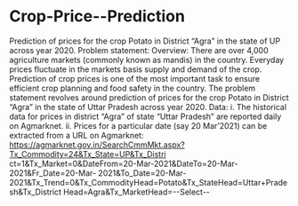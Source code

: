 # Crop-Price--Prediction
Prediction of prices for the crop Potato in District “Agra” in the state of UP across year 2020.
Problem statement: Overview: 
There are over 4,000 agriculture markets (commonly known as mandis) in the country. Everyday prices fluctuate in the markets basis supply and demand of the crop. 
Prediction of crop prices is one of the most important task to ensure efficient crop planning and food safety in the country. 
The problem statement revolves around prediction of prices for the crop Potato in District “Agra” in the state of Uttar Pradesh across year 2020. 
Data: i. The historical data for prices in district “Agra” of state “Uttar Pradesh” are reported daily 
on Agmarknet. 
ii. Prices for a particular date (say 20 Mar’2021) can be extracted from a URL on Agmarknet: 
https://agmarknet.gov.in/SearchCmmMkt.aspx?Tx_Commodity=24&Tx_State=UP&Tx_Distri ct=1&Tx_Market=0&DateFrom=20-Mar-2021&DateTo=20-Mar-2021&Fr_Date=20-Mar- 2021&To_Date=20-Mar- 2021&Tx_Trend=0&Tx_CommodityHead=Potato&Tx_StateHead=Uttar+Pradesh&Tx_District Head=Agra&Tx_MarketHead=--Select-- 
